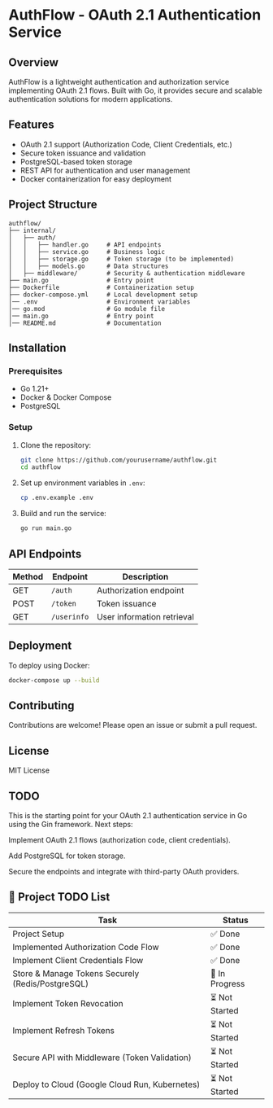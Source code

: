 # AuthFlow - OAuth 2.1 Authentication Service

## Overview
AuthFlow is a lightweight authentication and authorization service implementing OAuth 2.1 flows. Built with Go, it provides secure and scalable authentication solutions for modern applications.

## Features
- OAuth 2.1 support (Authorization Code, Client Credentials, etc.)
- Secure token issuance and validation
- PostgreSQL-based token storage
- REST API for authentication and user management
- Docker containerization for easy deployment

## Project Structure
```
authflow/
├── internal/
│   ├── auth/
│   │   ├── handler.go     # API endpoints
│   │   ├── service.go     # Business logic
│   │   ├── storage.go     # Token storage (to be implemented)
│   │   ├── models.go      # Data structures
│   ├── middleware/        # Security & authentication middleware
├── main.go                # Entry point
├── Dockerfile             # Containerization setup
├── docker-compose.yml     # Local development setup
│── .env                   # Environment variables
│── go.mod                 # Go module file
│── main.go                # Entry point
│── README.md              # Documentation
```

## Installation
### Prerequisites
- Go 1.21+
- Docker & Docker Compose
- PostgreSQL

### Setup
1. Clone the repository:
   ```sh
   git clone https://github.com/yourusername/authflow.git
   cd authflow
   ```
2. Set up environment variables in `.env`:
   ```sh
   cp .env.example .env
   ```
3. Build and run the service:
   ```sh
   go run main.go
   ```

## API Endpoints
| Method | Endpoint     | Description |
|--------|-------------|-------------|
| GET    | `/auth`     | Authorization endpoint |
| POST   | `/token`    | Token issuance |
| GET    | `/userinfo` | User information retrieval |

## Deployment
To deploy using Docker:
```sh
docker-compose up --build
```

## Contributing
Contributions are welcome! Please open an issue or submit a pull request.

## License
MIT License

## TODO
This is the starting point for your OAuth 2.1 authentication service in Go using the Gin framework. Next steps:

Implement OAuth 2.1 flows (authorization code, client credentials).

Add PostgreSQL for token storage.

Secure the endpoints and integrate with third-party OAuth providers.

## 🚀 Project TODO List
| Task | Status     |
|--------|-------------|
| Project Setup    | ✅ Done     |
| Implemented Authorization Code Flow   | ✅ Done   |
| Implement Client Credentials Flow	| ✅ Done |
| Store & Manage Tokens Securely (Redis/PostgreSQL)	| 🔄 In Progress |
| Implement Token Revocation	| ⏳ Not Started |
| Implement Refresh Tokens	 | ⏳ Not Started |
| Secure API with Middleware (Token Validation)	| ⏳ Not Started |
| Deploy to Cloud (Google Cloud Run, Kubernetes)	|⏳ Not Started |